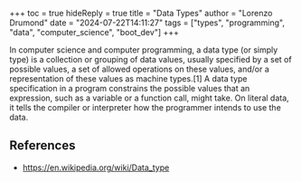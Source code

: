 +++
toc = true
hideReply = true
title = "Data Types"
author = "Lorenzo Drumond"
date = "2024-07-22T14:11:27"
tags = ["types",  "programming",  "data",  "computer_science",  "boot_dev"]
+++



In computer science and computer programming, a data type (or simply type) is a
collection or grouping of data values, usually specified by a set of possible
values, a set of allowed operations on these values, and/or a representation of
these values as machine types.[1] A data type specification in a program
constrains the possible values that an expression, such as a variable or a
function call, might take. On literal data, it tells the compiler or
interpreter how the programmer intends to use the data.

## References
- https://en.wikipedia.org/wiki/Data_type
